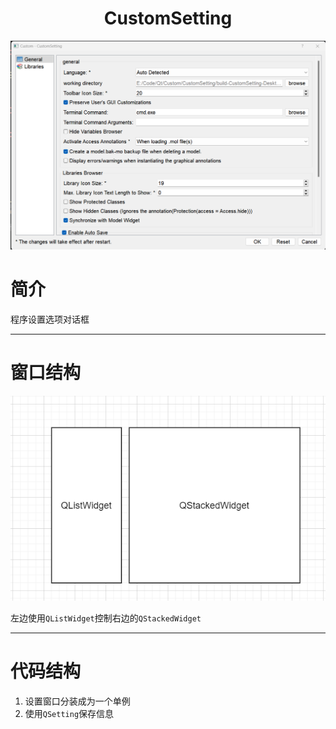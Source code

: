 

<h1 align = "center">CustomSetting</h1>



![image-20230624214316666](./assets/image-20230624214316666.png)

# 简介

程序设置选项对话框

---

# 窗口结构

![image-20230624221656112](./assets/image-20230624221656112.png)

左边使用`QListWidget`控制右边的`QStackedWidget`

---

# 代码结构

1. 设置窗口分装成为一个单例
2. 使用`QSetting`保存信息

